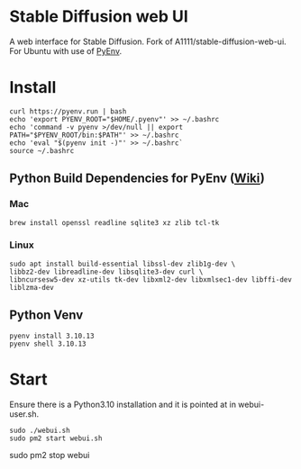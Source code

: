 # Stable Diffusion web UI
A web interface for Stable Diffusion. Fork of A1111/stable-diffusion-web-ui. For Ubuntu with use of [PyEnv](https://github.com/pyenv/pyenv).

# Install
```
curl https://pyenv.run | bash
echo 'export PYENV_ROOT="$HOME/.pyenv"' >> ~/.bashrc
echo 'command -v pyenv >/dev/null || export PATH="$PYENV_ROOT/bin:$PATH"' >> ~/.bashrc
echo 'eval "$(pyenv init -)"' >> ~/.bashrc`
source ~/.bashrc
```

## Python Build Dependencies for PyEnv ([Wiki](https://github.com/pyenv/pyenv/wiki#suggested-build-environment))
### Mac
```
brew install openssl readline sqlite3 xz zlib tcl-tk
```

### Linux
```
sudo apt install build-essential libssl-dev zlib1g-dev \
libbz2-dev libreadline-dev libsqlite3-dev curl \
libncursesw5-dev xz-utils tk-dev libxml2-dev libxmlsec1-dev libffi-dev liblzma-dev
```

## Python Venv
```
pyenv install 3.10.13
pyenv shell 3.10.13
```

# Start
Ensure there is a Python3.10 installation and it is pointed at in webui-user.sh.
```
sudo ./webui.sh
sudo pm2 start webui.sh
```
sudo pm2 stop webui